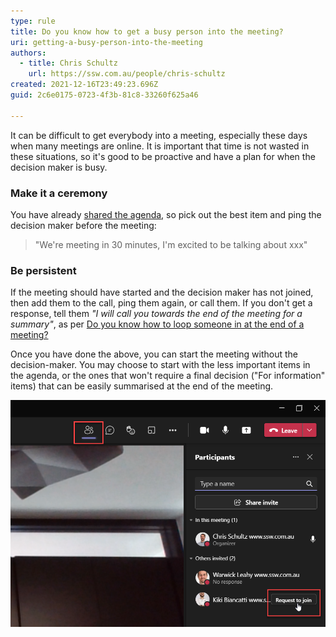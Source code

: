 ```yaml
---
type: rule
title: Do you know how to get a busy person into the meeting?
uri: getting-a-busy-person-into-the-meeting
authors:
  - title: Chris Schultz
    url: https://ssw.com.au/people/chris-schultz
created: 2021-12-16T23:49:23.696Z
guid: 2c6e0175-0723-4f3b-81c8-33260f625a46

---
```


It can be difficult to get everybody into a meeting, especially these days when many meetings are online. It is important that time is not wasted in these situations, so it's good to be proactive and have a plan for when the decision maker is busy.

<!--endintro-->

### Make it a ceremony

You have already [shared the agenda](/share-the-agenda), so pick out the best item and ping the decision maker before the meeting: 
> "We're meeting in 30 minutes, I'm excited to be talking about xxx"

### Be persistent

If the meeting should have started and the decision maker has not joined, then add them to the call, ping them again, or call them. If you don't get a response, tell them *"I will call you towards the end of the meeting for a summary"*, as per [Do you know how to loop someone in at the end of a meeting?](/loop-someone-in)

Once you have done the above, you can start the meeting without the decision-maker. You may choose to start with the less important items in the agenda, or the ones that won't require a final decision ("For information" items) that can be easily summarised at the end of the meeting.

![Figure: In Microsoft Teams, add someone to the call by Show Participants | Request to join](teams-request-to-join.png)
